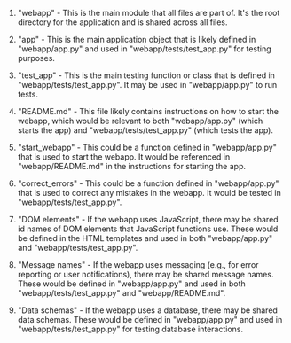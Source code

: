 1. "webapp" - This is the main module that all files are part of. It's the root directory for the application and is shared across all files.

2. "app" - This is the main application object that is likely defined in "webapp/app.py" and used in "webapp/tests/test_app.py" for testing purposes.

3. "test_app" - This is the main testing function or class that is defined in "webapp/tests/test_app.py". It may be used in "webapp/app.py" to run tests.

4. "README.md" - This file likely contains instructions on how to start the webapp, which would be relevant to both "webapp/app.py" (which starts the app) and "webapp/tests/test_app.py" (which tests the app).

5. "start_webapp" - This could be a function defined in "webapp/app.py" that is used to start the webapp. It would be referenced in "webapp/README.md" in the instructions for starting the app.

6. "correct_errors" - This could be a function defined in "webapp/app.py" that is used to correct any mistakes in the webapp. It would be tested in "webapp/tests/test_app.py".

7. "DOM elements" - If the webapp uses JavaScript, there may be shared id names of DOM elements that JavaScript functions use. These would be defined in the HTML templates and used in both "webapp/app.py" and "webapp/tests/test_app.py".

8. "Message names" - If the webapp uses messaging (e.g., for error reporting or user notifications), there may be shared message names. These would be defined in "webapp/app.py" and used in both "webapp/tests/test_app.py" and "webapp/README.md".

9. "Data schemas" - If the webapp uses a database, there may be shared data schemas. These would be defined in "webapp/app.py" and used in "webapp/tests/test_app.py" for testing database interactions.